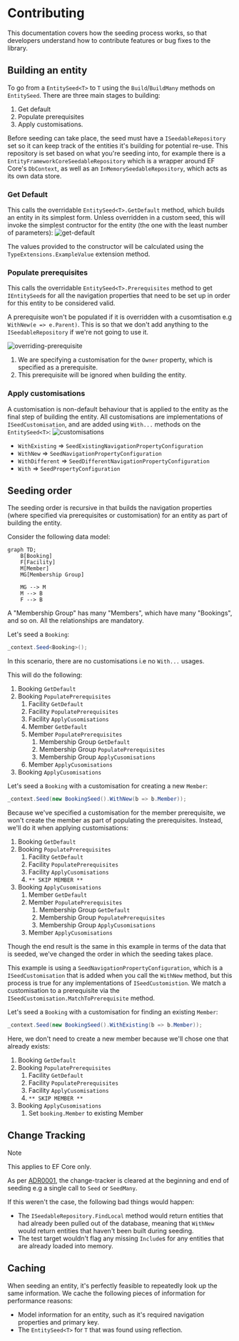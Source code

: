# Contributing

This documentation covers how the seeding process works, so that developers understand how to contribute features or bug fixes to the library.

## Building an entity

To go from a `EntitySeed<T>` to `T` using the `Build`/`BuildMany` methods on `EntitySeed`. There are three main stages to building:
1. Get default
1. Populate prerequisites
1. Apply customisations.

Before seeding can take place, the seed must have a `ISeedableRepository` set so it can keep track of the entities it's building for potential re-use. This repository is set based on what you're seeding into, for example there is a `EntityFrameworkCoreSeedableRepository` which is a wrapper around EF Core's `DbContext`, as well as an `InMemorySeedableRepository`, which acts as its own data store.

### Get Default
This calls the overridable `EntitySeed<T>.GetDefault` method, which builds an entity in its simplest form. Unless overridden in a custom seed, this will invoke the simplest contructor for the entity (the one with the least number of parameters):
![get-default](./docs/assets/get-default.png)

The values provided to the constructor will be calculated using the `TypeExtensions.ExampleValue` extension method.

### Populate prerequisites
This calls the overridable `EntitySeed<T>.Prerequisites` method to get `IEntitySeed`s for all the navigation properties that need to be set up in order for this entity to be considered valid.

A prerequisite won't be populated if it is overridden with a cusomtisation e.g `WithNew(e => e.Parent)`. This is so that we don't add anything to the `ISeedableRepository` if we're not going to use it.

![overriding-prerequisite](./docs/assets/overriding-prerequisite.png)
1. We are specifying a customisation for the `Owner` property, which is specified as a prerequisite.
1. This prerequisite will be ignored when building the entity.

### Apply customisations

A customisation is non-default behaviour that is applied to the entity as the final step of building the entity. All customisations are implementations of `ISeedCustomisation`, and are added using `With...` methods on the `EntitySeed<T>`:
![customisations](./docs/assets/customisations.png)

- `WithExisting` => `SeedExistingNavigationPropertyConfiguration`
- `WithNew` => `SeedNavigationPropertyConfiguration`
- `WithDifferent` => `SeedDifferentNavigationPropertyConfiguration`
- `With` => `SeedPropertyConfiguration`



## Seeding order

The seeding order is recursive in that builds the navigation properties (where specified via prerequisites or customisation) for an entity as part of building the entity. 

Consider the following data model:

```mermaid
graph TD;
    B[Booking]
    F[Facility]
    M[Member]
    MG[Membership Group]
 
    MG --> M
    M --> B
    F --> B
```
A "Membership Group" has many "Members", which have many "Bookings", and so on. All the relationships are mandatory.

Let's seed a `Booking`:
```cs
_context.Seed<Booking>();
```
In this scenario, there are no customisations i.e no `With...` usages.

This will do the following:

1. Booking `GetDefault`
1. Booking `PopulatePrerequisites`
    1. Facility `GetDefault`
    1. Facility `PopulatePrerequisites`
    1. Facility `ApplyCusomisations`
    1. Member `GetDefault`
    1. Member `PopulatePrerequisites`
        1. Membership Group `GetDefault`
        1. Membership Group `PopulatePrerequisites`
        1. Membership Group `ApplyCusomisations`
    1. Member `ApplyCusomisations`
1. Booking `ApplyCusomisations`

Let's seed a `Booking` with a customisation for creating a new `Member`:
```cs
_context.Seed(new BookingSeed().WithNew(b => b.Member));
```
Because we've specified a customisation for the member prerequisite, we won't create the member as part of populating the prerequisites. Instead, we'll do it when applying customisations:

1. Booking `GetDefault`
1. Booking `PopulatePrerequisites`
    1. Facility `GetDefault`
    1. Facility `PopulatePrerequisites`
    1. Facility `ApplyCusomisations`
    1. `** SKIP MEMBER **`
1. Booking `ApplyCusomisations`
    1. Member `GetDefault`
    1. Member `PopulatePrerequisites`
        1. Membership Group `GetDefault`
        1. Membership Group `PopulatePrerequisites`
        1. Membership Group `ApplyCusomisations`
    1. Member `ApplyCusomisations`

Though the end result is the same in this example in terms of the data that is seeded, we've changed the order in which the seeding takes place.

This example is using a `SeedNavigationPropertyConfiguration`, which is a `ISeedCustomisation` that is added when you call the `WithNew` method, but this process is true for any implementations of `ISeedCustomistion`. We match a customisation to a prerequisite via the `ISeedCustomisation.MatchToPrerequisite` method.

Let's seed a `Booking` with a customisation for finding an existing `Member`:
```cs
_context.Seed(new BookingSeed().WithExisting(b => b.Member));
```
Here, we don't need to create a new member because we'll chose one that already exists:

1. Booking `GetDefault`
1. Booking `PopulatePrerequisites`
    1. Facility `GetDefault`
    1. Facility `PopulatePrerequisites`
    1. Facility `ApplyCusomisations`
    1. `** SKIP MEMBER **`
1. Booking `ApplyCusomisations`
    1. Set `booking.Member` to existing Member 

## Change Tracking

> [!NOTE]
> This applies to EF Core only.

As per [ADR0001](./docs/adr/0001-clear-the-ef-core-change-tracker.md), the change-tracker is cleared at the beginning and end of seeding e.g a single call to `Seed` or `SeedMany`.

If this weren't the case, the following bad things would happen:
- The `ISeedableRepository.FindLocal` method would return entities that had already been pulled out of the database, meaning that `WithNew` would return entities that haven't been built during seeding.
- The test target wouldn't flag any missing `Include`s for any entities that are already loaded into memory.


## Caching

When seeding an entity, it's perfectly feasible to repeatedly look up the same information. We cache the following pieces of information for performance reasons:
- Model information for an entity, such as it's required navigation properties and primary key.
- The `EntitySeed<T>` for `T` that was found using reflection.